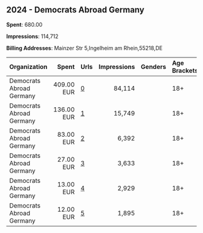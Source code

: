 ## 2024 - Democrats Abroad Germany 
**Spent**: 680.00

**Impressions**: 114,712

**Billing Addresses**: Mainzer Str 5,Ingelheim am Rhein,55218,DE

|Organization|Spent|Urls|Impressions|Genders|Age Brackets|Country Codes|
|:---|---:|:---|---:|:---|:---|:---|
|Democrats Abroad Germany|409.00 EUR|[0](https://www.snap.com/political-ads/asset/96a771b76509223185c8aa5e03e98fa0c1cb3ba7129c4773cf9ee6136d03d7b5?mediaType=mp4)|84,114||18+|germany|
|Democrats Abroad Germany|136.00 EUR|[1](https://www.snap.com/political-ads/asset/aba36b56bff0021d07becb792908f352ed938127e9c923aee8530ff732abed7c?mediaType=mp4)|15,749||18+|germany|
|Democrats Abroad Germany|83.00 EUR|[2](https://www.snap.com/political-ads/asset/d60b7ba35902850de8e7ba295a1bad3395e629eca13b48c6099776f19b9060ad?mediaType=mp4)|6,392||18+|germany|
|Democrats Abroad Germany|27.00 EUR|[3](https://www.snap.com/political-ads/asset/f0fd36a800af3e4e6733cbba558c8b855833d559e16a7d433e262e316f5708a1?mediaType=mp4)|3,633||18+|germany|
|Democrats Abroad Germany|13.00 EUR|[4](https://www.snap.com/political-ads/asset/75220129c92aaa5731b84e01ccdcc150100e8d12248aa7269793a5e5343eb681?mediaType=mp4)|2,929||18+|germany|
|Democrats Abroad Germany|12.00 EUR|[5](https://www.snap.com/political-ads/asset/9d3262f5bb6cc3479a5cc6c5f024376b93b7906d7c0f6548508c9824dd2ded84?mediaType=mp4)|1,895||18+|germany|
